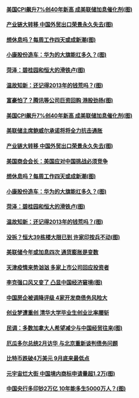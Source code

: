 #### [美国CPI飙升7%创40年新高 成美联储加息催化剂(图)](../pages/p5/994950.md?t=01130503) 
#### [产业链大转移 中国外贸出口荣景永久失去(图)](../pages/p5/994944.md?t=01130503) 
#### [想休息吗？每周工作四天或成新潮(图)](../pages/p5/994903.md?t=01130503) 
#### [小康股份造车：华为的大旗能扛多久？(图)](../pages/p5/994909.md?t=01130503) 
#### [菏泽：碧桂园和恒大的滑铁卢(图)](../pages/p5/994897.md?t=01130503) 
#### [温故知新：还记得2013年的钱荒吗？(图)](../pages/p5/994893.md?t=01130503) 
#### [富豪怕了？腾讯等公司巨资回购 港股劲扬(图)](../pages/p5/994958.md?t=01130503) 
#### [美国CPI飙升7%创40年新高 成美联储加息催化剂(图)](../pages/p5/994950.md?t=01130503) 
#### [美联储主席鲍威尔承诺将将全力抗击通胀](../pages/p5/994948.md?t=01130503) 
#### [产业链大转移 中国外贸出口荣景永久失去(图)](../pages/p5/994944.md?t=01130503) 
#### [美国商会会长：美国应对中国挑战必须竞争](../pages/p5/994936.md?t=01130503) 
#### [想休息吗？每周工作四天或成新潮(图)](../pages/p5/994903.md?t=01130503) 
#### [小康股份造车：华为的大旗能扛多久？(图)](../pages/p5/994909.md?t=01130503) 
#### [菏泽：碧桂园和恒大的滑铁卢(图)](../pages/p5/994897.md?t=01130503) 
#### [温故知新：还记得2013年的钱荒吗？(图)](../pages/p5/994893.md?t=01130503) 
#### [没拆？恒大39栋楼大限已到 许家印按兵不动(图)](../pages/p5/994863.md?t=01130503) 
#### [美联储今年或加息四次 通货膨胀是变数](../pages/p5/994861.md?t=01130503) 
#### [天津疫情来势汹汹 多家上市公司回应投资者](../pages/p5/994857.md?t=01130503) 
#### [李克强口风又变了 凸显中国经济窘境(图)](../pages/p5/994851.md?t=01130503) 
#### [中国房企被调降评级 4家开发商债务风险大](../pages/p5/994846.md?t=01130503) 
#### [创业梦遭重创 清华大学毕业生创业比率腰斩](../pages/p5/994821.md?t=01130503) 
#### [民调：多数加拿大人希望减少与中国经贸往来(图)](../pages/p5/994814.md?t=01130503) 
#### [厄瓜多尔总统2月访华 与北京重新谈判债务问题](../pages/p5/994811.md?t=01130503) 
#### [比特币跌破4万美元 9月底来最低点](../pages/p5/994809.md?t=01130503) 
#### [元宇宙烂大街 中国境内商标申请量超1.2万(图)](../pages/p5/994789.md?t=01130503) 
#### [中国央行多印钞2万亿 10年能多生5000万人？(图)](../pages/p5/994772.md?t=01130503) 
